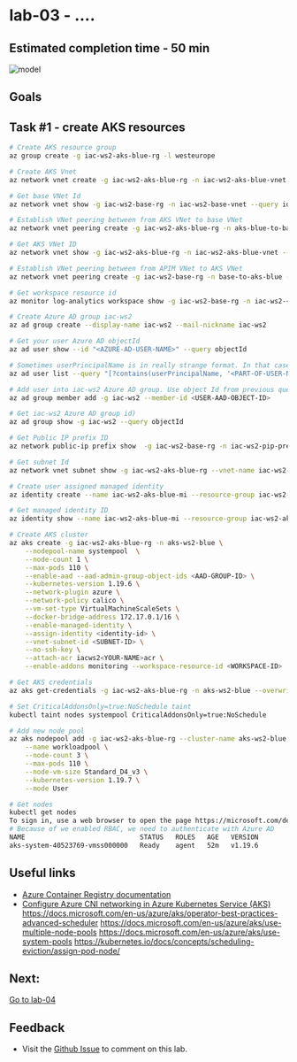 # lab-03 - ....

## Estimated completion time - 50 min

![model](images/apim-agw-front-door.png)

## Goals

## Task #1 - create AKS resources

```bash
# Create AKS resource group
az group create -g iac-ws2-aks-blue-rg -l westeurope 

# Create AKS Vnet
az network vnet create -g iac-ws2-aks-blue-rg -n iac-ws2-aks-blue-vnet --address-prefix 10.11.0.0/16 --subnet-name aks-net --subnet-prefix 10.11.0.0/20

# Get base VNet Id
az network vnet show -g iac-ws2-base-rg -n iac-ws2-base-vnet --query id

# Establish VNet peering between from AKS VNet to base VNet
az network vnet peering create -g iac-ws2-aks-blue-rg -n aks-blue-to-base --vnet-name iac-ws2-aks-blue-vnet --allow-vnet-access --allow-forwarded-traffic --remote-vnet "<APIM-VNET-ID>" 

# Get AKS VNet ID
az network vnet show -g iac-ws2-aks-blue-rg -n iac-ws2-aks-blue-vnet --query id

# Establish VNet peering between from APIM VNet to AKS VNet
az network vnet peering create -g iac-ws2-base-rg -n base-to-aks-blue --vnet-name iac-ws2-base-vnet --allow-vnet-access --allow-forwarded-traffic --remote-vnet "<AKS-VNET-ID>"

# Get workspace resource id
az monitor log-analytics workspace show -g iac-ws2-base-rg -n iac-ws2-<YOUR-NAME>-la --query id

# Create Azure AD group iac-ws2
az ad group create --display-name iac-ws2 --mail-nickname iac-ws2

# Get your user Azure AD objectId 
az ad user show --id "<AZURE-AD-USER-NAME>" --query objectId

# Sometimes userPrincipalName is in really strange format. In that case, you can try to search
az ad user list --query "[?contains(userPrincipalName, '<PART-OF-USER-NAME>')].objectId"

# Add user into iac-ws2 Azure AD group. Use object Id from previous query 
az ad group member add -g iac-ws2 --member-id <USER-AAD-OBJECT-ID>

# Get iac-ws2 Azure AD group id)
az ad group show -g iac-ws2 --query objectId

# Get Public IP prefix ID
az network public-ip prefix show  -g iac-ws2-base-rg -n iac-ws2-pip-prefix --query id

# Get subnet Id
az network vnet subnet show -g iac-ws2-aks-blue-rg --vnet-name iac-ws2-aks-blue-vnet -n aks-net  --query id

# Create user assigned managed identity
az identity create --name iac-ws2-aks-blue-mi --resource-group iac-ws2-aks-blue-rg

# Get managed identity ID
az identity show --name iac-ws2-aks-blue-mi --resource-group iac-ws2-aks-blue-rg --query id

# Create AKS cluster
az aks create -g iac-ws2-aks-blue-rg -n aks-ws2-blue \
    --nodepool-name systempool  \
    --node-count 1 \
    --max-pods 110 \
    --enable-aad --aad-admin-group-object-ids <AAD-GROUP-ID> \
    --kubernetes-version 1.19.6 \
    --network-plugin azure \
    --network-policy calico \
    --vm-set-type VirtualMachineScaleSets \
    --docker-bridge-address 172.17.0.1/16 \
	--enable-managed-identity \
    --assign-identity <identity-id> \
    --vnet-subnet-id <SUBNET-ID> \
    --no-ssh-key \
    --attach-acr iacws2<YOUR-NAME>acr \
    --enable-addons monitoring --workspace-resource-id <WORKSPACE-ID> 

# Get AKS credentials
az aks get-credentials -g iac-ws2-aks-blue-rg -n aks-ws2-blue --overwrite-existing

# Set CriticalAddonsOnly=true:NoSchedule taint
kubectl taint nodes systempool CriticalAddonsOnly=true:NoSchedule

# Add new node pool
az aks nodepool add -g iac-ws2-aks-blue-rg --cluster-name aks-ws2-blue \
    --name workloadpool \
    --node-count 3 \
    --max-pods 110 \
    --node-vm-size Standard_D4_v3 \
    --kubernetes-version 1.19.7 \
    --mode User

# Get nodes
kubectl get nodes
To sign in, use a web browser to open the page https://microsoft.com/devicelogin and enter the code C9HNNZ8SE to authenticate.
# Because of we enabled RBAC, we need to authenticate with Azure AD
NAME                             STATUS   ROLES   AGE   VERSION
aks-system-40523769-vmss000000   Ready    agent   52m   v1.19.6
```

## Useful links

* [Azure Container Registry documentation](https://docs.microsoft.com/en-us/azure/container-registry/?WT.mc_id=AZ-MVP-5003837)
* [Configure Azure CNI networking in Azure Kubernetes Service (AKS)](https://docs.microsoft.com/en-us/azure/aks/configure-azure-cni?WT.mc_id=AZ-MVP-5003837)
https://docs.microsoft.com/en-us/azure/aks/operator-best-practices-advanced-scheduler
https://docs.microsoft.com/en-us/azure/aks/use-multiple-node-pools
https://docs.microsoft.com/en-us/azure/aks/use-system-pools
https://kubernetes.io/docs/concepts/scheduling-eviction/assign-pod-node/


## Next: 

[Go to lab-04](../lab-04/readme.md)

## Feedback

* Visit the [Github Issue](https://github.com/evgenyb/aks-workshops/issues/xx) to comment on this lab. 